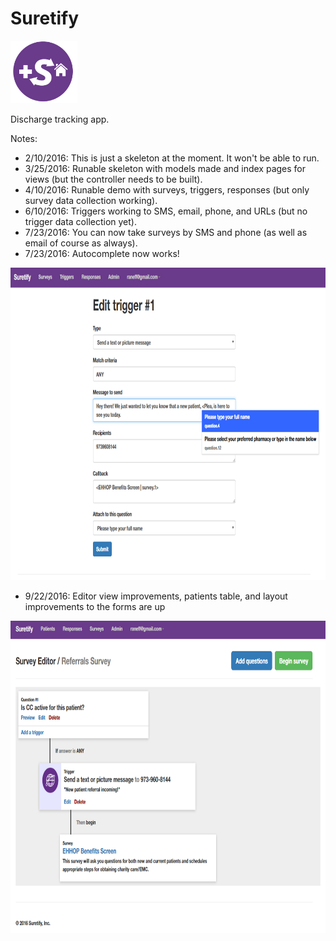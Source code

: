 # Suretify
<img src="https://github.com/nosarcasm/medtracker/blob/master/assets/images/suretify-logo.png?raw=true" height=100 />

Discharge tracking app.

Notes:
* 2/10/2016: This is just a skeleton at the moment. It won't be able to run.
* 3/25/2016: Runable skeleton with models made and index pages for views (but the controller needs to be built).
* 4/10/2016: Runable demo with surveys, triggers, responses (but only survey data collection working).
* 6/10/2016: Triggers working to SMS, email, phone, and URLs (but no trigger data collection yet).
* 7/23/2016: You can now take surveys by SMS and phone (as well as email of course as always).
* 7/23/2016: Autocomplete now works!

<img src="https://github.com/nosarcasm/medtracker/blob/master/examples/autocomplete.PNG?raw=true" height=500 />

* 9/22/2016: Editor view improvements, patients table, and layout improvements to the forms are up

<img src="https://github.com/nosarcasm/medtracker/blob/master/examples/editor_view.PNG?raw=true" height=500 />
